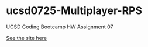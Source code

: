 # ucsd0725-Multiplayer-RPS

UCSD Coding Bootcamp HW Assignment 07

[See the site here](https://quells.github.io/ucsd0725-Multiplayer-RPS/)


